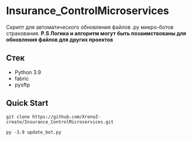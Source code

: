 
# Insurance_ControlMicroservices
Скрипт для автоматического обновления файлов .py микро-ботов страхования. 
**P.S Логика и алгоритм могут быть позаимствованы для обновления файлов для других проектов**

## Стек

 - Python 3.9
 - fabric
 - pysftp

## Quick Start
```
git clone https://github.com/XronoZ-create/Insurance_ControlMicroservices.git

py -3.9 update_bot.py
```
